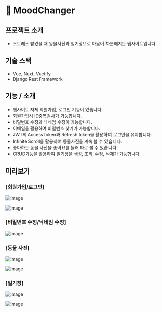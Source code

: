 # 🧘 MoodChanger

## 프로젝트 소개
- 스트레스 받았을 때 동물사진과 일기장으로 마음이 차분해지는 웹사이트입니다.

## 기술 스택
- Vue, Nuxt, Vuetify
- Django Rest Framework

## 기능 / 소개
- 웹사이트 자체 회원가입, 로그인 기능이 있습니다.
- 회원가입시 ID중복검사가 가능합니다.
- 비밀번호 수정과 닉네임 수정이 가능합니다.
- 이메일을 활용하여 비밀번호 찾기가 가능합니다.
- JWT의 Access token과 Refresh token을 활용하여 로그인을 유지합니다.
- Infinite Scroll을 활용하여 동물사진을 계속 볼 수 있습니다.
- 좋아하는 동물 사진을 좋아요를 눌러 따로 볼 수 있습니다.
- CRUD기능을 활용하여 일기장을 생성, 조회, 수정, 삭제가 가능합니다.

## 미리보기
### [회원가입/로그인]
![image](https://user-images.githubusercontent.com/47138043/187603132-7c47b0cb-0f01-4fe0-9842-cc25350ed408.png)

![image](https://user-images.githubusercontent.com/47138043/187603687-65f6f005-f6ff-441d-a3a5-4478e4d4f26d.png)




### [비밀번호 수정/닉네임 수정]
![image](https://user-images.githubusercontent.com/47138043/187603936-c74fd3ec-1981-4282-8ca6-7ee34cf3b06c.png)


### [동물 사진]
![image](https://user-images.githubusercontent.com/47138043/187603809-cf638ed9-6b05-411f-8e2e-6e02ab608c45.png)

![image](https://user-images.githubusercontent.com/47138043/187603780-a8662376-d958-4194-a2f3-f6757cd6d159.png)


### [일기장]


![image](https://user-images.githubusercontent.com/47138043/187603830-bb2749e1-a7e1-464d-8580-1d6e4a8a9f7f.png)

![image](https://user-images.githubusercontent.com/47138043/187603821-c2c20b56-5e15-4cf3-8d89-f63a249de812.png)

